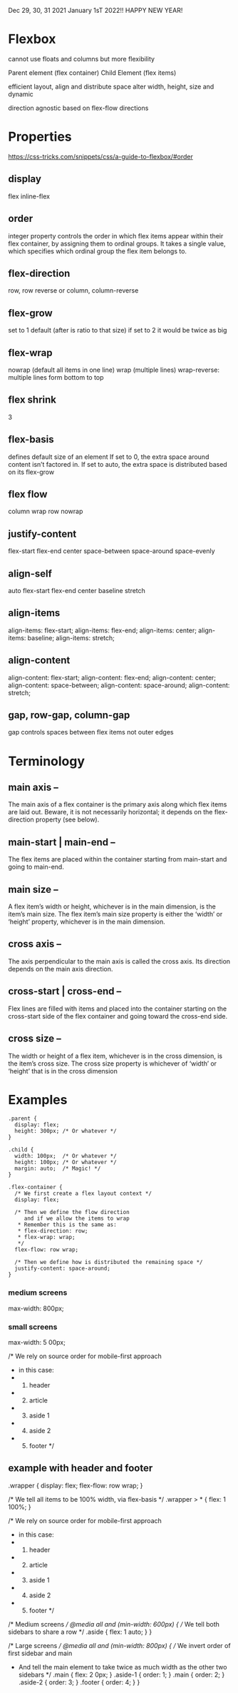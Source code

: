 <!-- @format -->

Dec 29, 30, 31 2021
January 1sT 2022!!
HAPPY NEW YEAR!

# Flexbox
cannot use floats and columns but more flexibility


Parent element (flex container)
Child Element (flex items)

efficient layout, align and distribute space
alter width, height, size and dynamic

direction agnostic
based on flex-flow directions


# Properties
https://css-tricks.com/snippets/css/a-guide-to-flexbox/#order
## display 
flex
inline-flex
## order 
integer
property controls the order in which flex items appear within their flex container, by assigning them to ordinal groups. It takes a single <integer> value, which specifies which ordinal group the flex item belongs to.
## flex-direction 
row, row reverse or column, column-reverse
## flex-grow
set to 1 default (after is ratio to that size) if set to 2 it would be twice as big
## flex-wrap
nowrap (default all items in one line)
wrap (multiple lines)
wrap-reverse: multiple lines form bottom to top
## flex shrink
3
## flex-basis
defines default size of an element
If set to 0, the extra space around content isn’t factored in. If set to auto, the extra space is distributed based on its flex-grow
## flex flow
column wrap
row nowrap
## justify-content
flex-start
flex-end
center
space-between
space-around
space-evenly
## align-self
auto
flex-start
flex-end
center
baseline
stretch
## align-items
align-items: flex-start;
 align-items: flex-end;
 align-items: center;
 align-items: baseline;
 align-items: stretch;

## align-content
 align-content: flex-start;
 align-content: flex-end;
 align-content: center;
 align-content: space-between;
 align-content: space-around;
 align-content: stretch;

## gap, row-gap, column-gap
gap controls spaces between flex items not outer edges

# Terminology
## main axis – 
The main axis of a flex container is the primary axis along which flex items are laid out. Beware, it is not necessarily horizontal; it depends on the flex-direction property (see below).
## main-start | main-end – 
The flex items are placed within the container starting from main-start and going to main-end.
## main size – 
A flex item’s width or height, whichever is in the main dimension, is the item’s main size. The flex item’s main size property is either the ‘width’ or ‘height’ property, whichever is in the main dimension.
## cross axis – 
The axis perpendicular to the main axis is called the cross axis. Its direction depends on the main axis direction.
## cross-start | cross-end – 
Flex lines are filled with items and placed into the container starting on the cross-start side of the flex container and going toward the cross-end side.
## cross size – 
The width or height of a flex item, whichever is in the cross dimension, is the item’s cross size. The cross size property is whichever of ‘width’ or ‘height’ that is in the cross dimension

# Examples
```
.parent {
  display: flex;
  height: 300px; /* Or whatever */
}

.child {
  width: 100px;  /* Or whatever */
  height: 100px; /* Or whatever */
  margin: auto;  /* Magic! */
}

.flex-container {
  /* We first create a flex layout context */
  display: flex;

  /* Then we define the flow direction 
     and if we allow the items to wrap 
   * Remember this is the same as:
   * flex-direction: row;
   * flex-wrap: wrap;
   */
  flex-flow: row wrap;

  /* Then we define how is distributed the remaining space */
  justify-content: space-around;
}
```

### medium screens 
max-width: 800px;

### small screens 
max-width: 5
00px;

/* We rely on source order for mobile-first approach
 * in this case:
 * 1. header
 * 2. article
 * 3. aside 1
 * 4. aside 2
 * 5. footer
 */

 ## example with header and footer

 .wrapper {
  display: flex;
  flex-flow: row wrap;
}

/* We tell all items to be 100% width, via flex-basis */
.wrapper > * {
  flex: 1 100%;
}

/* We rely on source order for mobile-first approach
 * in this case:
 * 1. header
 * 2. article
 * 3. aside 1
 * 4. aside 2
 * 5. footer
 */

/* Medium screens */
@media all and (min-width: 600px) {
  /* We tell both sidebars to share a row */
  .aside { flex: 1 auto; }
}

/* Large screens */
@media all and (min-width: 800px) {
  /* We invert order of first sidebar and main
   * And tell the main element to take twice as much width as the other two sidebars 
   */
  .main { flex: 2 0px; }
  .aside-1 { order: 1; }
  .main    { order: 2; }
  .aside-2 { order: 3; }
  .footer  { order: 4; }
}